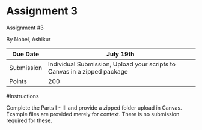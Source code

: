 # Assignment 3
Assignment \#3

By Nobel, Ashikur 

| Due Date   |     July    19th                                                          |
|------------|---------------------------------------------------------------------------|
| Submission | Individual Submission, Upload your scripts to Canvas in a zipped package  |
| Points     | 200                                                                       |

#Instructions

Complete the Parts I - III and provide a zipped folder upload in Canvas. Example files are provided merely for context. There is no submission required for these.
